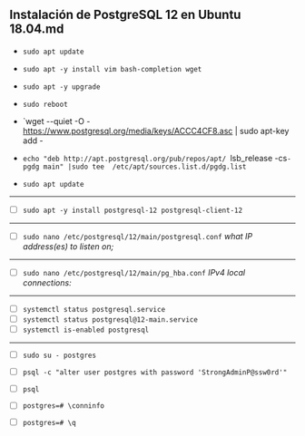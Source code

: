 ## Instalación de PostgreSQL 12 en Ubuntu 18.04.md

* `sudo apt update`
* `sudo apt -y install vim bash-completion wget`
* `sudo apt -y upgrade`
* `sudo reboot`
  
* `wget --quiet -O - https://www.postgresql.org/media/keys/ACCC4CF8.asc | sudo apt-key add -
* `echo "deb http://apt.postgresql.org/pub/repos/apt/ `lsb_release -cs`-pgdg main" |sudo tee  /etc/apt/sources.list.d/pgdg.list`
* `sudo apt update`
---
- [ ]  `sudo apt -y install postgresql-12 postgresql-client-12`
---
- [ ]  `sudo nano /etc/postgresql/12/main/postgresql.conf`
*what IP address(es) to listen on;*
---
- [ ]  `sudo nano /etc/postgresql/12/main/pg_hba.conf`
*IPv4 local connections:* 
---
- [ ]  `systemctl status postgresql.service`
- [ ]  `systemctl status postgresql@12-main.service`
- [ ]  `systemctl is-enabled postgresql`
---
- [ ]  `sudo su - postgres`
- [ ]  `psql -c "alter user postgres with password 'StrongAdminP@ssw0rd'"`
- [ ]  `psql`
- [ ]  `postgres=# \conninfo`
- [ ]  `postgres=# \q`

